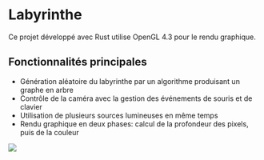 # Labyrinthe

Ce projet développé avec Rust utilise OpenGL 4.3 pour le rendu graphique.

## Fonctionnalités principales
 * Génération aléatoire du labyrinthe par un algorithme produisant un graphe en arbre
 * Contrôle de la caméra avec la gestion des événements de souris et de clavier
 * Utilisation de plusieurs sources lumineuses en même temps
 * Rendu graphique en deux phases: calcul de la profondeur des pixels, puis de la couleur

![](demonstration.gif)
